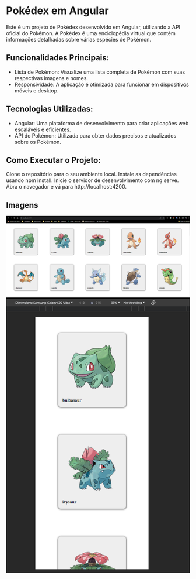 # Pokédex em Angular

Este é um projeto de Pokédex desenvolvido em Angular, utilizando a API oficial do Pokémon. A Pokédex é uma enciclopédia virtual que contém informações detalhadas sobre várias espécies de Pokémon.

## Funcionalidades Principais:

* Lista de Pokémon: Visualize uma lista completa de Pokémon com suas respectivas imagens e nomes.<br>
* Responsividade: A aplicação é otimizada para funcionar em dispositivos móveis e desktop.<br>

## Tecnologias Utilizadas:
* Angular: Uma plataforma de desenvolvimento para criar aplicações web escaláveis e eficientes.<br>
* API do Pokémon: Utilizada para obter dados precisos e atualizados sobre os Pokémon.

##  Como Executar o Projeto:

Clone o repositório para o seu ambiente local.
Instale as dependências usando npm install.
Inicie o servidor de desenvolvimento com ng serve.
Abra o navegador e vá para http://localhost:4200.

## Imagens

<img  src="https://github.com/MatheusFreit/pokedexv1/blob/main/pokedex/imagens/imagens.PNG" Alt = "bitcoin">
<img src="https://github.com/MatheusFreit/pokedexv1/blob/main/pokedex/imagens/imagens2.PNG" Alt = "bitcoin">
